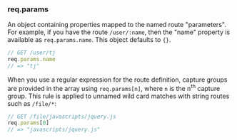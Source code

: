 <h3 id='req.params'>req.params</h3>

An object containing properties mapped to the named route "parameters". For example, if you have the route `/user/:name`, then the "name" property is available as `req.params.name`. This object defaults to `{}`.

```js
// GET /user/tj
req.params.name
// => "tj"
```

When you use a regular expression for the route definition, capture groups are provided in the array using `req.params[n]`, where `n` is the n<sup>th</sup> capture group. This rule is applied to unnamed wild card matches with string routes such as `/file/*`:

```js
// GET /file/javascripts/jquery.js
req.params[0]
// => "javascripts/jquery.js"
```
